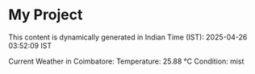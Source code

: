 # My Project

This content is dynamically generated in Indian Time (IST): 2025-04-26 03:52:09 IST


Current Weather in Coimbatore:
Temperature: 25.88 °C
Condition: mist
